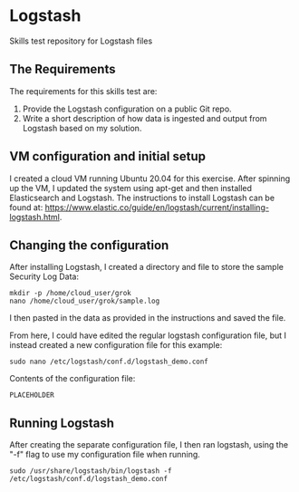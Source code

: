 # Logstash
Skills test repository for Logstash files


## The Requirements
The requirements for this skills test are:
1) Provide the Logstash configuration on a public Git repo.
2) Write a short description of how data is ingested and output from Logstash based on my solution.


## VM configuration and initial setup
I created a cloud VM running Ubuntu 20.04 for this exercise. After spinning up the VM, I updated the system using apt-get and then installed Elasticsearch and Logstash.
The instructions to install Logstash can be found at: https://www.elastic.co/guide/en/logstash/current/installing-logstash.html.

## Changing the configuration
After installing Logstash, I created a directory and file to store the sample Security Log Data:
```
mkdir -p /home/cloud_user/grok
nano /home/cloud_user/grok/sample.log
```
I then pasted in the data as provided in the instructions and saved the file.

From here, I could have edited the regular logstash configuration file, but I instead created a new configuration file for this example:
```
sudo nano /etc/logstash/conf.d/logstash_demo.conf
```

Contents of the configuration file:
```
PLACEHOLDER
```

## Running Logstash
After creating the separate configuration file, I then ran logstash, using the "-f" flag to use my configuration file when running.
```
sudo /usr/share/logstash/bin/logstash -f /etc/logstash/conf.d/logstash_demo.conf
```